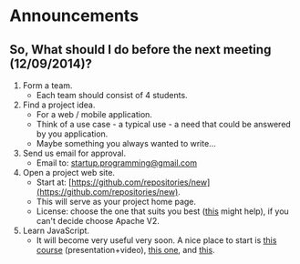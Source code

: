 # Announcements

## So, What should I do before the next meeting (12/09/2014)?
1. Form a team.
    - Each team should consist of 4 students.
2. Find a project idea.
    - For a web / mobile application.
    - Think of a use case - a typical use - a need that could be answered by you application.
    - Maybe something you always wanted to write...
3. Send us email for approval.
    - Email to:  [startup.programming@gmail.com](mailto:startup.programming@gmail.com) 
4. Open a project web site.
    - Start at: [https://github.com/repositories/new](https://github.com/repositories/new).
    - This will serve as your project home page.
    - License: choose the one that suits you best ([this](http://choosealicense.com/) might help), if you can't decide choose Apache V2.
5. Learn JavaScript.
    - It will become very useful very soon. A nice place to start is [this course](http://yuiblog.com/blog/2007/01/24/video-crockford-tjpl/) (presentation+video), [this one](http://yuiblog.com/blog/2006/10/20/video-crockford-domtheory/), and [this](http://yuiblog.com/blog/2006/11/27/video-crockford-advjs/).